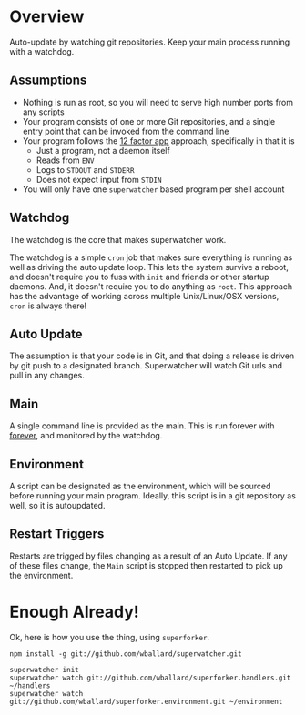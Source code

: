 # Overview #

Auto-update by watching git repositories. Keep your main process
running with a watchdog.

## Assumptions ##

* Nothing is run as root, so you will need to serve high number ports
from any scripts
* Your program consists of one or more Git repositories, and a single
entry point that can be invoked from the command line
* Your program follows the [12 factor app](http://www.12factor.net)
approach, specifically in that it is
  * Just a program, not a daemon itself
  * Reads from `ENV`
  * Logs to `STDOUT` and `STDERR`
  * Does not expect input from `STDIN`
* You will only have one `superwatcher` based program per shell account

## Watchdog ##

The watchdog is the core that makes superwatcher work.

The watchdog is a simple `cron` job that makes sure everything is running
as well as driving the auto update loop. This lets the system survive a
reboot, and doesn't require you to fuss with `init` and friends or other startup
daemons. And, it doesn't require you to do anything as `root`. This
approach has the advantage of working across multiple Unix/Linux/OSX
versions, `cron` is always there!

## Auto Update ##

The assumption is that your code is in Git, and that doing a release is
driven by git push to a designated branch. Superwatcher will watch Git
urls and pull in any changes.

## Main ##

A single command line is provided as the main. This is run forever with
[forever](https://github.com/nodejitsu/forever), and monitored by the
watchdog.

## Environment ##

A script can be designated as the environment, which will be sourced
before running your main program. Ideally, this script is in a git
repository as well, so it is autoupdated.

## Restart Triggers ##

Restarts are trigged by files changing as a result of an Auto Update.
If any of these files change, the `Main` script is stopped then
restarted to pick up the environment.

# Enough Already! #

Ok, here is how you use the thing, using `superforker`.

```
npm install -g git://github.com/wballard/superwatcher.git 

superwatcher init
superwatcher watch git://github.com/wballard/superforker.handlers.git ~/handlers
superwatcher watch git://github.com/wballard/superforker.environment.git ~/environment


```

